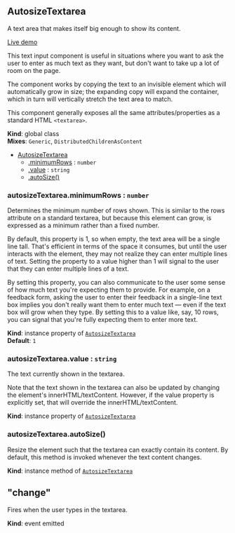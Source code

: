 <a name="AutosizeTextarea"></a>
## AutosizeTextarea
A text area that makes itself big enough to show its content.

[Live demo](http://basicwebcomponents.org/basic-web-components/packages/basic-autosize-textarea/)

This text input component is useful in situations where you want to ask the
user to enter as much text as they want, but don't want to take up a lot of
room on the page.

The component works by copying the text to an invisible element which will
automatically grow in size; the expanding copy will expand the container,
which in turn will vertically stretch the text area to match.

This component generally exposes all the same attributes/properties as a
standard HTML `<textarea>`.

**Kind**: global class  
**Mixes**: <code>Generic</code>, <code>DistributedChildrenAsContent</code>  

* [AutosizeTextarea](#AutosizeTextarea)
    * [.minimumRows](#AutosizeTextarea+minimumRows) : <code>number</code>
    * [.value](#AutosizeTextarea+value) : <code>string</code>
    * [.autoSize()](#AutosizeTextarea+autoSize)

<a name="AutosizeTextarea+minimumRows"></a>
### autosizeTextarea.minimumRows : <code>number</code>
Determines the minimum number of rows shown. This is similar to the rows
attribute on a standard textarea, but because this element can grow, is
expressed as a minimum rather than a fixed number.

By default, this property is 1, so when empty, the text area will be a
single line tall. That's efficient in terms of the space it consumes, but
until the user interacts with the element, they may not realize they can
enter multiple lines of text. Setting the property to a value higher than 1
will signal to the user that they can enter multiple lines of a text.

By setting this property, you can also communicate to the user some sense
of how much text you're expecting them to provide. For example, on a
feedback form, asking the user to enter their feedback in a single-line
text box implies you don't really want them to enter much text — even if
the text box will grow when they type. By setting this to a value like,
say, 10 rows, you can signal that you're fully expecting them to enter more
text.

**Kind**: instance property of <code>[AutosizeTextarea](#AutosizeTextarea)</code>  
**Default**: <code>1</code>  
<a name="AutosizeTextarea+value"></a>
### autosizeTextarea.value : <code>string</code>
The text currently shown in the textarea.

Note that the text shown in the textarea can also be updated by changing
the element's innerHTML/textContent. However, if the value property is
explicitly set, that will override the innerHTML/textContent.

**Kind**: instance property of <code>[AutosizeTextarea](#AutosizeTextarea)</code>  
<a name="AutosizeTextarea+autoSize"></a>
### autosizeTextarea.autoSize()
Resize the element such that the textarea can exactly contain its content.
By default, this method is invoked whenever the text content changes.

**Kind**: instance method of <code>[AutosizeTextarea](#AutosizeTextarea)</code>  
<a name="event_change"></a>
## "change"
Fires when the user types in the textarea.

**Kind**: event emitted  

